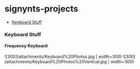 # signynts-projects

- [Keyboard Stuff](#Keyboard%20Stuff)

### Keyboard Stuff

#### Frequency Keyboard
![300](attachments/Keyboard%20Photos.jpg | width=300) ![300](attachments/Keyboard%20Photos%20Vertical.jpg  | width=300)